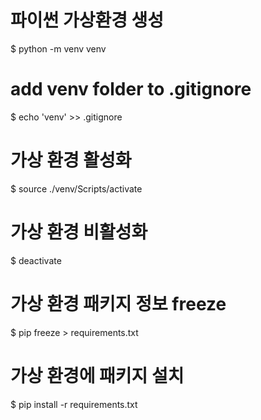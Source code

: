 # 파이썬 가상환경 생성

$ python -m venv venv

# add venv folder to .gitignore

$ echo 'venv' >> .gitignore


# 가상 환경 활성화

$ source ./venv/Scripts/activate

# 가상 환경 비활성화

$ deactivate


# 가상 환경 패키지 정보 freeze

$ pip freeze > requirements.txt

# 가상 환경에 패키지 설치

$ pip install -r requirements.txt
